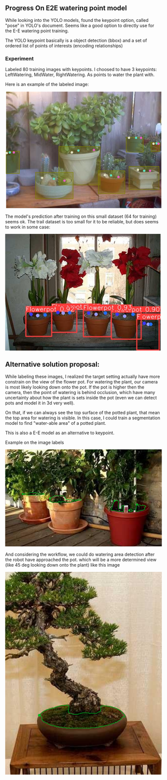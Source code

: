 ## Progress On E2E watering point model

While looking into the YOLO models, found the keypoint option, called "pose" in YOLO's document. Seems like a good option to directly use for the E-E watering point training.

The YOLO keypoint basically is a object detection (bbox) and a set of ordered list of points of interests (encoding relationships)

### Experiment

Labeled 80 training images with keypoints. I choosed to have 3 keypoints: LeftWatering, MidWater, RightWatering. As points to water the plant with.

Here is an example of the labeled image: 

![alt text](medias/keypoint-label-example.png)

The model's prediction after training on this small dataset (64 for training) seems ok. The trail dataset is too small for it to be reliable, but does seems to work in some case: 

![](medias/Keypoing-detection-trail-output.jpg)



## Alternative solution proposal:    

While labeling these images, I realized the target setting actually have more constrain on the view of the flower pot. For watering the plant, our camera is most likely looking down onto the pot. If the pot is higher then the camera, then the point of watering is behind occlusion, which have many uncertainty about how the plant is sets inside the pot (even we can detect pots and model it in 3d very well).

On that, if we can always see the top surface of the potted plant, that mean the top area for watering is visible. In this case, I could train a segmentation model to find "water-able area" of a potted plant.

This is also a E-E model as an alternative to keypoint.

Example on the image labels 

![alt text](medias/water-area-segment.png)

And considering the workflow, we could do watering area detection after the robot have approached the pot. which will be a more determined view (like 45 deg looking down onto the plant) like this image

![](medias/water-area-segment2.png)